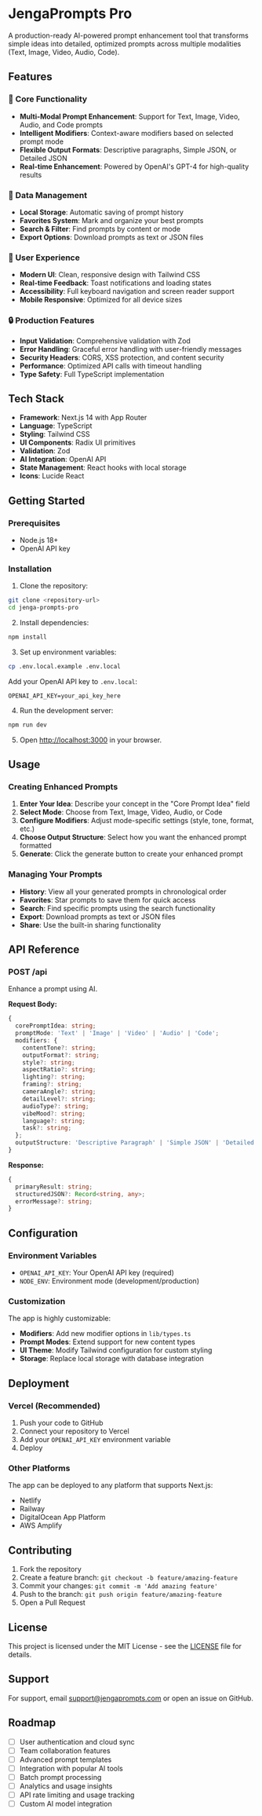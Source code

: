 # JengaPrompts Pro

A production-ready AI-powered prompt enhancement tool that transforms simple ideas into detailed, optimized prompts across multiple modalities (Text, Image, Video, Audio, Code).

## Features

### 🚀 Core Functionality
- **Multi-Modal Prompt Enhancement**: Support for Text, Image, Video, Audio, and Code prompts
- **Intelligent Modifiers**: Context-aware modifiers based on selected prompt mode
- **Flexible Output Formats**: Descriptive paragraphs, Simple JSON, or Detailed JSON
- **Real-time Enhancement**: Powered by OpenAI's GPT-4 for high-quality results

### 💾 Data Management
- **Local Storage**: Automatic saving of prompt history
- **Favorites System**: Mark and organize your best prompts
- **Search & Filter**: Find prompts by content or mode
- **Export Options**: Download prompts as text or JSON files

### 🎨 User Experience
- **Modern UI**: Clean, responsive design with Tailwind CSS
- **Real-time Feedback**: Toast notifications and loading states
- **Accessibility**: Full keyboard navigation and screen reader support
- **Mobile Responsive**: Optimized for all device sizes

### 🔒 Production Features
- **Input Validation**: Comprehensive validation with Zod
- **Error Handling**: Graceful error handling with user-friendly messages
- **Security Headers**: CORS, XSS protection, and content security
- **Performance**: Optimized API calls with timeout handling
- **Type Safety**: Full TypeScript implementation

## Tech Stack

- **Framework**: Next.js 14 with App Router
- **Language**: TypeScript
- **Styling**: Tailwind CSS
- **UI Components**: Radix UI primitives
- **Validation**: Zod
- **AI Integration**: OpenAI API
- **State Management**: React hooks with local storage
- **Icons**: Lucide React

## Getting Started

### Prerequisites
- Node.js 18+ 
- OpenAI API key

### Installation

1. Clone the repository:
```bash
git clone <repository-url>
cd jenga-prompts-pro
```

2. Install dependencies:
```bash
npm install
```

3. Set up environment variables:
```bash
cp .env.local.example .env.local
```

Add your OpenAI API key to `.env.local`:
```
OPENAI_API_KEY=your_api_key_here
```

4. Run the development server:
```bash
npm run dev
```

5. Open [http://localhost:3000](http://localhost:3000) in your browser.

## Usage

### Creating Enhanced Prompts

1. **Enter Your Idea**: Describe your concept in the "Core Prompt Idea" field
2. **Select Mode**: Choose from Text, Image, Video, Audio, or Code
3. **Configure Modifiers**: Adjust mode-specific settings (style, tone, format, etc.)
4. **Choose Output Structure**: Select how you want the enhanced prompt formatted
5. **Generate**: Click the generate button to create your enhanced prompt

### Managing Your Prompts

- **History**: View all your generated prompts in chronological order
- **Favorites**: Star prompts to save them for quick access
- **Search**: Find specific prompts using the search functionality
- **Export**: Download prompts as text or JSON files
- **Share**: Use the built-in sharing functionality

## API Reference

### POST /api

Enhance a prompt using AI.

**Request Body:**
```typescript
{
  corePromptIdea: string;
  promptMode: 'Text' | 'Image' | 'Video' | 'Audio' | 'Code';
  modifiers: {
    contentTone?: string;
    outputFormat?: string;
    style?: string;
    aspectRatio?: string;
    lighting?: string;
    framing?: string;
    cameraAngle?: string;
    detailLevel?: string;
    audioType?: string;
    vibeMood?: string;
    language?: string;
    task?: string;
  };
  outputStructure: 'Descriptive Paragraph' | 'Simple JSON' | 'Detailed JSON';
}
```

**Response:**
```typescript
{
  primaryResult: string;
  structuredJSON?: Record<string, any>;
  errorMessage?: string;
}
```

## Configuration

### Environment Variables

- `OPENAI_API_KEY`: Your OpenAI API key (required)
- `NODE_ENV`: Environment mode (development/production)

### Customization

The app is highly customizable:

- **Modifiers**: Add new modifier options in `lib/types.ts`
- **Prompt Modes**: Extend support for new content types
- **UI Theme**: Modify Tailwind configuration for custom styling
- **Storage**: Replace local storage with database integration

## Deployment

### Vercel (Recommended)

1. Push your code to GitHub
2. Connect your repository to Vercel
3. Add your `OPENAI_API_KEY` environment variable
4. Deploy

### Other Platforms

The app can be deployed to any platform that supports Next.js:
- Netlify
- Railway
- DigitalOcean App Platform
- AWS Amplify

## Contributing

1. Fork the repository
2. Create a feature branch: `git checkout -b feature/amazing-feature`
3. Commit your changes: `git commit -m 'Add amazing feature'`
4. Push to the branch: `git push origin feature/amazing-feature`
5. Open a Pull Request

## License

This project is licensed under the MIT License - see the [LICENSE](LICENSE) file for details.

## Support

For support, email support@jengaprompts.com or open an issue on GitHub.

## Roadmap

- [ ] User authentication and cloud sync
- [ ] Team collaboration features
- [ ] Advanced prompt templates
- [ ] Integration with popular AI tools
- [ ] Batch prompt processing
- [ ] Analytics and usage insights
- [ ] API rate limiting and usage tracking
- [ ] Custom AI model integration